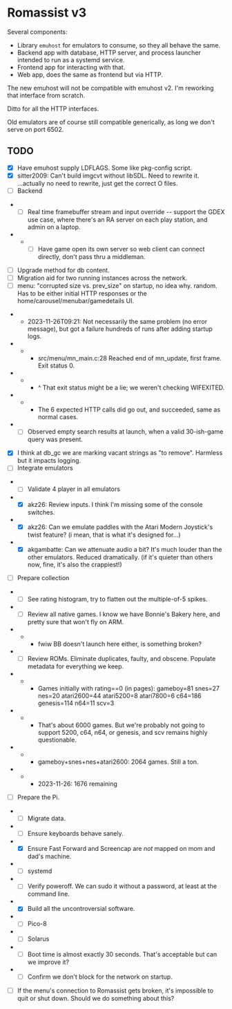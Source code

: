 # Romassist v3

Several components:
- Library `emuhost` for emulators to consume, so they all behave the same.
- Backend app with database, HTTP server, and process launcher intended to run as a systemd service.
- Frontend app for interacting with that.
- Web app, does the same as frontend but via HTTP.

The new emuhost will not be compatible with emuhost v2. I'm reworking that interface from scratch.

Ditto for all the HTTP interfaces.

Old emulators are of course still compatible generically, as long we don't serve on port 6502.

## TODO

- [x] Have emuhost supply LDFLAGS. Some like pkg-config script.
- [x] sitter2009: Can't build imgcvt without libSDL. Need to rewrite it. ...actually no need to rewrite, just get the correct O files.
- [ ] Backend
- - [ ] Real time framebuffer stream and input override -- support the GDEX use case, where there's an RA server on each play station, and admin on a laptop.
- - - [ ] Have game open its own server so web client can connect directly, don't pass thru a middleman.
- [ ] Upgrade method for db content.
- [ ] Migration aid for two running instances across the network.
- [ ] menu: "corrupted size vs. prev_size" on startup, no idea why. random. Has to be either initial HTTP responses or the home/carousel/menubar/gamedetails UI.
- - 2023-11-26T09:21: Not necessarily the same problem (no error message), but got a failure hundreds of runs after adding startup logs.
- - - src/menu/mn_main.c:28 Reached end of mn_update, first frame. Exit status 0.
- - - ^ That exit status might be a lie; we weren't checking WIFEXITED.
- - - The 6 expected HTTP calls did go out, and succeeded, same as normal cases.
- - [ ] Observed empty search results at launch, when a valid 30-ish-game query was present.
- [x] I think at db_gc we are marking vacant strings as "to remove". Harmless but it impacts logging.
- [ ] Integrate emulators
- - [ ] Validate 4 player in all emulators
- - [x] akz26: Review inputs. I think I'm missing some of the console switches.
- - [x] akz26: Can we emulate paddles with the Atari Modern Joystick's twist feature? (i mean, that is what it's designed for...)
- - [x] akgambatte: Can we attenuate audio a bit? It's much louder than the other emulators. Reduced dramatically. (if it's quieter than others now, fine, it's also the crappiest!)
- [ ] Prepare collection
- - [ ] See rating histogram, try to flatten out the multiple-of-5 spikes.
- - [ ] Review all native games. I know we have Bonnie's Bakery here, and pretty sure that won't fly on ARM.
- - - fwiw BB doesn't launch here either, is something broken?
- - [ ] Review ROMs. Eliminate duplicates, faulty, and obscene. Populate metadata for everything we keep.
- - - Games initially with rating==0 (in pages): gameboy=81 snes=27 nes=20 atari2600=44 atari5200=8 atari7800=6 c64=186 genesis=114 n64=11 scv=3
- - - That's about 6000 games. But we're probably not going to support 5200, c64, n64, or genesis, and scv remains highly questionable.
- - - gameboy+snes+nes+atari2600: 2064 games. Still a ton.
- - - 2023-11-26: 1676 remaining
- [ ] Prepare the Pi.
- - [ ] Migrate data.
- - [ ] Ensure keyboards behave sanely.
- - [x] Ensure Fast Forward and Screencap are *not* mapped on mom and dad's machine.
- - [ ] systemd
- - [ ] Verify poweroff. We can sudo it without a password, at least at the command line.
- - [x] Build all the uncontroversial software.
- - [ ] Pico-8
- - [ ] Solarus
- - [ ] Boot time is almost exactly 30 seconds. That's acceptable but can we improve it?
- - [ ] Confirm we don't block for the network on startup.
- [ ] If the menu's connection to Romassist gets broken, it's impossible to quit or shut down. Should we do something about this?
